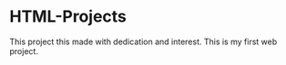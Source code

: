 # HTML-Projects
This project this made with dedication and interest. This is my first web project. 
